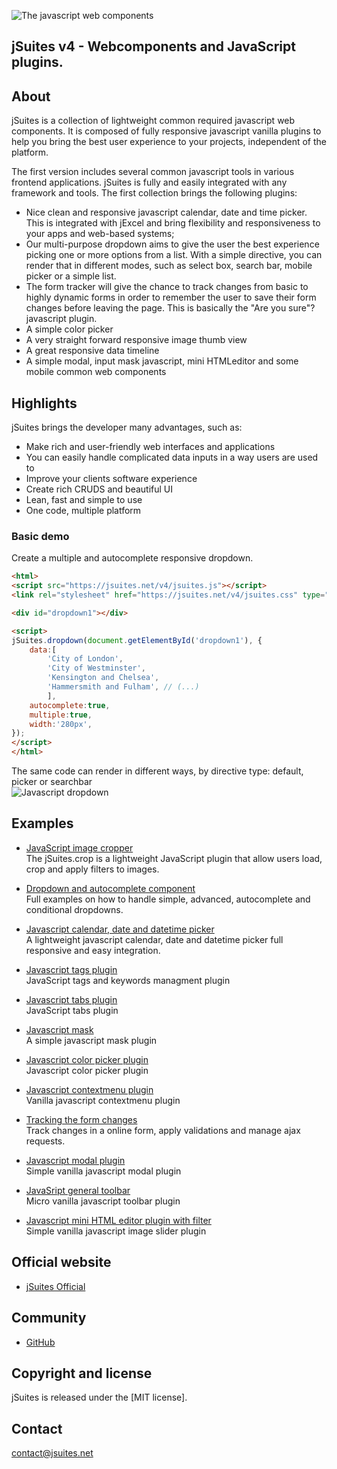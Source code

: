 ![The javascript web components](https://jsuites.net/templates/v4/img/icon.svg)

## jSuites v4 - Webcomponents and JavaScript plugins.

About
---------
jSuites is a collection of lightweight common required javascript web components. It is composed of fully responsive javascript vanilla plugins to help you bring the best user experience to your projects, independent of the platform.</p>

The first version includes several common javascript tools in various frontend applications. jSuites is fully and easily integrated with any framework and tools. The first collection brings the following plugins:

* Nice clean and responsive javascript calendar, date and time picker. This is integrated with jExcel and bring flexibility and responsiveness to your apps and web-based systems;
* Our multi-purpose dropdown aims to give the user the best experience picking one or more options from a list. With a simple directive, you can render that in different modes, such as select box, search bar, mobile picker or a simple list.
* The form tracker will give the chance to track changes from basic to highly dynamic forms in order to remember the user to save their form changes before leaving the page. This is basically the "Are you sure"? javascript plugin.
* A simple color picker
* A very straight forward responsive image thumb view
* A great responsive data timeline
* A simple modal, input mask javascript, mini HTMLeditor and some mobile common web components

Highlights
---------
jSuites brings the developer many advantages, such as:

* Make rich and user-friendly web interfaces and applications
* You can easily handle complicated data inputs in a way users are used to
* Improve your clients software experience
* Create rich CRUDS and beautiful UI
* Lean, fast and simple to use
* One code, multiple platform


### Basic demo

Create a multiple and autocomplete responsive dropdown.


```html
<html>
<script src="https://jsuites.net/v4/jsuites.js"></script>
<link rel="stylesheet" href="https://jsuites.net/v4/jsuites.css" type="text/css" />

<div id="dropdown1"></div>

<script>
jSuites.dropdown(document.getElementById('dropdown1'), {
    data:[
        'City of London',
        'City of Westminster',
        'Kensington and Chelsea',
        'Hammersmith and Fulham', // (...)
        ],
    autocomplete:true,
    multiple:true,
    width:'280px',
});
</script>
</html>
```
The same code can render in different ways, by directive type: default, picker or searchbar\
![Javascript dropdown](https://jsuites.net/templates/v4/img/dropdown.png)


Examples
---------

* [JavaScript image cropper](https://jsuites.net/v4/image-cropper)\
The jSuites.crop is a lightweight JavaScript plugin that allow users load, crop and apply filters to images.

* [Dropdown and autocomplete component](https://jsuites.net/v4/dropdown-and-autocomplete)\
Full examples on how to handle simple, advanced, autocomplete and conditional dropdowns.

* [Javascript calendar, date and datetime picker](https://jsuites.net/v4/javascript-calendar)\
A lightweight javascript calendar, date and datetime picker full responsive and easy integration.

* [Javascript tags plugin](https://jsuites.net/v4/javascript-tags)\
JavaScript tags and keywords managment plugin

* [Javascript tabs plugin](https://jsuites.net/v4/javascript-tabs)\
JavaScript tabs plugin

* [Javascript mask](https://jsuites.net/v4/javascript-mask)\
A simple javascript mask plugin

* [Javascript color picker plugin](https://jsuites.net/v4/color-picker)\
Javascript color picker plugin

* [Javascript contextmenu plugin](https://jsuites.net/v4/contextmenu)\
Vanilla javascript contextmenu plugin

* [Tracking the form changes](https://jsuites.net/v4/richform)\
Track changes in a online form, apply validations and manage ajax requests.

* [Javascript modal plugin](https://jsuites.net/v4/modal)\
Simple vanilla javascript modal plugin

* [JavaSript general toolbar](https://jsuites.net/v4/toolbar)\
Micro vanilla javascript toolbar plugin

* [Javascript mini HTML editor plugin with filter](https://jsuites.net/v4/text-editor)\
Simple vanilla javascript image slider plugin


## Official website
- [jSuites Official](https://jsuites.net/v4)

## Community
- [GitHub](https://github.com/jsuites/jsuites/issues)

## Copyright and license
jSuites is released under the [MIT license].

## Contact
contact@jsuites.net


